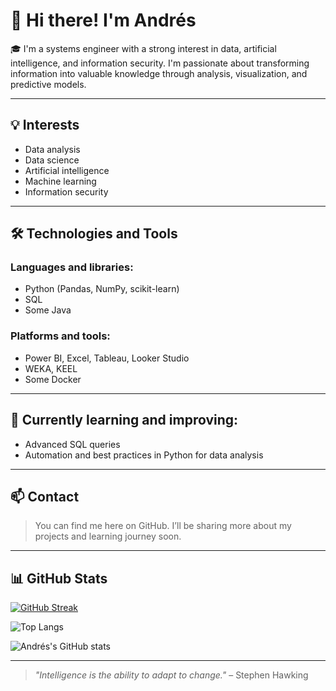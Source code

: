 # 👋 Hi there! I'm Andrés

🎓 I'm a systems engineer with a strong interest in data, artificial intelligence, and information security. I'm passionate about transforming information into valuable knowledge through analysis, visualization, and predictive models.

---

## 💡 Interests

- Data analysis  
- Data science  
- Artificial intelligence  
- Machine learning  
- Information security  

---

## 🛠️ Technologies and Tools

### Languages and libraries:
- Python (Pandas, NumPy, scikit-learn)  
- SQL  
- Some Java  

### Platforms and tools:
- Power BI, Excel, Tableau, Looker Studio  
- WEKA, KEEL  
- Some Docker  

---

## 🌱 Currently learning and improving:

- Advanced SQL queries  
- Automation and best practices in Python for data analysis  

---

## 📫 Contact

> You can find me here on GitHub. I’ll be sharing more about my projects and learning journey soon.

---

## 📊 GitHub Stats

[![GitHub Streak](https://github-readme-streak-stats.herokuapp.com?user=drewsk7&theme=ads-juicy-fresh)](https://git.io/streak-stats)

![Top Langs](https://github-readme-stats.vercel.app/api/top-langs/?username=drewsk7&size_weight=0.5&count_weight=0.5)

![Andrés's GitHub stats](https://github-readme-stats.vercel.app/api?username=drewsk7&show_icons=true&theme=radical)

---

> _"Intelligence is the ability to adapt to change."_ – Stephen Hawking
